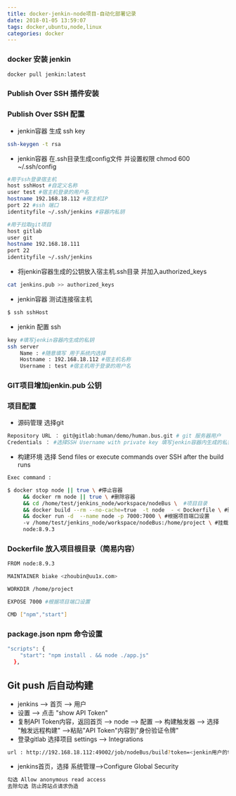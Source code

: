 ```yaml
---
title: docker-jenkin-node项目-自动化部署记录
date: 2018-01-05 13:59:07
tags: docker,ubuntu,node,linux
categories: docker
---
```

### docker 安装 jenkin
```bash
docker pull jenkin:latest

```

### Publish Over SSH 插件安装

### Publish Over SSH 配置
* jenkin容器 生成 ssh key
```bash
ssh-keygen -t rsa
```

* jenkin容器 在.ssh目录生成config文件 并设置权限 chmod 600 ~/.ssh/config
```bash
#用于ssh登录宿主机
host sshHost #自定义名称
user test #宿主机登录的用户名
hostname 192.168.18.112 #宿主机IP
port 22 #ssh 端口
identityfile ~/.ssh/jenkins #容器内私钥

#用于拉取git项目
host gitlab
user git
hostname 192.168.18.111
port 22
identityfile ~/.ssh/jenkins
```

* 将jenkin容器生成的公钥放入宿主机.ssh目录 并加入authorized_keys
```bash
cat jenkins.pub >> authorized_keys
```


* jenkin容器 测试连接宿主机
```bash
$ ssh sshHost
```

* jenkin 配置 ssh
```bash
key #填写jenkin容器内生成的私钥
ssh server
    Name : #随意填写 用于系统内选择 
    Hostname : 192.168.18.112 #宿主机名称
    Username : test #宿主机用于登录的用户名
```
### GIT项目增加jenkin.pub 公钥


### 项目配置
* 源码管理 选择git
```bash
Repository URL ： git@gitlab:human/demo/human.bus.git # git 服务器用户   gitlab: config配置的host
Credentials ： #选择SSH Username with private key 填写jenkin容器内生成的私钥
```

* 构建环境 选择 Send files or execute commands over SSH after the build runs
```bash
Exec command : 

$ docker stop node || true \ #停止容器
     && docker rm node || true \ #删除容器
     && cd /home/test/jenkins_node/workspace/nodeBus \  #项目目录
     && docker build --rm --no-cache=true  -t node  - < Dockerfile \ #删除
     && docker run -d  --name node -p 7000:7000 \ #根据项目端口设置
     -v /home/test/jenkins_node/workspace/nodeBus:/home/project \ #挂载项目目录
     node:8.9.3
```

### Dockerfile 放入项目根目录（简易内容）
```bash
FROM node:8.9.3

MAINTAINER biake <zhoubin@uu1x.com>

WORKDIR /home/project 

EXPOSE 7000 #根据项目端口设置

CMD ["npm","start"]
```

### package.json npm 命令设置
```bash
"scripts": {
    "start": "npm install . && node ./app.js"
  },
```

## Git push 后自动构建
* jenkins --> 首页 --> 用户
* 设置 --> 点击 "show API Token"
* 复制API Token内容，返回首页 --> node --> 配置 --> 构建触发器 --> 选择 "触发远程构建" -->粘贴"API Token"内容到"身份验证令牌"
* 登录gitlab 选择项目 settings --> Integrations 
```bash
url : http://192.168.18.112:49002/job/nodeBus/build?token=<jenkin用户的token>
```
* jenkins首页，选择 系统管理-->Configure Global Security
```bash
勾选 Allow anonymous read access
去除勾选 防止跨站点请求伪造
```

